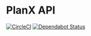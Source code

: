 # PlanX API

[![CircleCI](https://circleci.com/gh/theopensystemslab/planx-api/tree/master.svg?style=svg&circle-token=474d22fe8ebb2b15b3efe0eab5a23d41875e3cf8)](https://circleci.com/gh/theopensystemslab/planx-api/tree/master) [![Dependabot Status](https://api.dependabot.com/badges/status?host=github&repo=theopensystemslab/planx-api)](https://dependabot.com)
